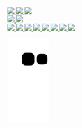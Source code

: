 <div>
        <a href="mailto:natan.altomar14@gmail.com"><img src="https://img.shields.io/badge/Gmail-D14836?style=for-the-badge&logo=gmail&logoColor=white" target="_blank" />
        <a href="https://discord.gg/BaDTsbpvST"><img src="https://img.shields.io/badge/Discord-7289DA?style=for-the-badge&logo=discord&logoColor=white" target="_blank" />
        <a href="https://www.linkedin.com/in/natan-altomar-pereira-20a1b6202/"><img src="https://img.shields.io/badge/LinkedIn-0077B5?style=for-the-badge&logo=linkedin&logoColor=white" target="_blank" />
</div>

<div>
        <a href="https://github.com/Natanalpe">
        <img src="https://github-readme-stats.vercel.app/api?username=Natanalpe&show_icons=true&text_color=ffffff&bg_color=DEG,0C0032,1a0061,1a0061,0C0032&title_color=ffffff&border_color=0C0032&locale=pt-br&border_radius=15&include_all_commits=true&count_private=true&line_height=25&custom_title=Natan%20Altomar%20Pereira">
        <img src="https://github-readme-stats.vercel.app/api/top-langs/?username=Natanalpe&text_color=ffffff&bg_color=DEG,0C0032,1a0061,1a0061,0C0032&title_color=ffffff&border_color=0C0032&locale=pt-br&border_radius=15&card_width=495">
 
</div>
<div>
        <img  height=40 src="https://cdn.jsdelivr.net/gh/devicons/devicon/icons/css3/css3-original.svg" />
        <img  height=40 src="https://cdn.jsdelivr.net/gh/devicons/devicon/icons/html5/html5-original.svg" />
        <img height=40 src="https://cdn.jsdelivr.net/gh/devicons/devicon/icons/java/java-original.svg" />
        <img height=40 src="https://cdn.jsdelivr.net/gh/devicons/devicon/icons/javascript/javascript-original.svg" />
        <img height=40 src="https://cdn.jsdelivr.net/gh/devicons/devicon/icons/lua/lua-original.svg" />
        <img height=40 src="https://cdn.jsdelivr.net/gh/devicons/devicon/icons/nodejs/nodejs-original.svg" />
        <img height=40 src="https://cdn.jsdelivr.net/gh/devicons/devicon/icons/postgresql/postgresql-original.svg" />
        <img height=40 src="https://cdn.jsdelivr.net/gh/devicons/devicon/icons/react/react-original.svg" />
    

</div>
        
![Snake animation](https://github.com/Natanalpe/Natanalpe/blob/output/github-contribution-grid-snake.svg)

